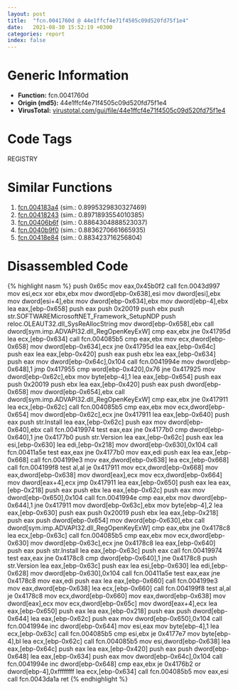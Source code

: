 ```yaml
---
layout: post
title:  "fcn.0041760d @ 44e1ffcf4e71f4505c09d520fd75f1e4"
date:   2021-08-30 15:52:19 +0300
categories: report
index: false
---
```


# Generic Information
- **Function:** fcn.0041760d
- **Origin (md5):** 44e1ffcf4e71f4505c09d520fd75f1e4
- **VirusTotal:** [virustotal.com/gui/file/44e1ffcf4e71f4505c09d520fd75f1e4][virustotal_ref]

# Code Tags
<span class="tag" id="REGISTRY">REGISTRY</span>


# Similar Functions

1. [fcn.004183a4][similar_1_ref] (sim.: 0.8995329830327469)
2. [fcn.00418243][similar_2_ref] (sim.: 0.8971893554010385)
3. [fcn.00406b6f][similar_3_ref] (sim.: 0.8864304888523037)
4. [fcn.0040b9f0][similar_4_ref] (sim.: 0.8836270661665935)
5. [fcn.00418e84][similar_5_ref] (sim.: 0.883423716256804)


# Disassembled Code

{% highlight nasm %}
push 0x65c
mov eax,0x45b0f2
call fcn.0043d997
mov esi,ecx
xor ebx,ebx
mov dword[ebp-0x638],esi
mov dword[esi],ebx
mov dword[esi+4],ebx
mov dword[ebp-0x634],ebx
mov dword[ebp-4],ebx
lea eax,[ebp-0x658]
push eax
push 0x20019
push ebx
push str.SOFTWAREMicrosoftNET_Framework_SetupNDP
push reloc.OLEAUT32.dll_SysReAllocString
mov dword[ebp-0x658],ebx
call dword[sym.imp.ADVAPI32.dll_RegOpenKeyExW]
cmp eax,ebx
jne 0x41795d
lea ecx,[ebp-0x634]
call fcn.004085b5
cmp eax,ebx
mov ecx,dword[ebp-0x658]
mov dword[ebp-0x634],ecx
jne 0x41795d
lea eax,[ebp-0x64c]
push eax
lea eax,[ebp-0x420]
push eax
push ebx
lea eax,[ebp-0x634]
push eax
mov dword[ebp-0x64c],0x104
call fcn.0041994e
mov dword[ebp-0x648],1
jmp 0x417955
cmp word[ebp-0x420],0x76
jne 0x417925
mov dword[ebp-0x62c],ebx
mov byte[ebp-4],1
lea eax,[ebp-0x654]
push eax
push 0x20019
push ebx
lea eax,[ebp-0x420]
push eax
push dword[ebp-0x658]
mov dword[ebp-0x654],ebx
call dword[sym.imp.ADVAPI32.dll_RegOpenKeyExW]
cmp eax,ebx
jne 0x417911
lea ecx,[ebp-0x62c]
call fcn.004085b5
cmp eax,ebx
mov ecx,dword[ebp-0x654]
mov dword[ebp-0x62c],ecx
jne 0x417911
lea eax,[ebp-0x640]
push eax
push str.Install
lea eax,[ebp-0x62c]
push eax
mov dword[ebp-0x640],ebx
call fcn.00419974
test eax,eax
jne 0x4177b0
cmp dword[ebp-0x640],1
jne 0x4177b0
push str.Version
lea eax,[ebp-0x62c]
push eax
lea esi,[ebp-0x630]
lea edi,[ebp-0x218]
mov dword[ebp-0x630],0x104
call fcn.00411a5e
test eax,eax
jne 0x4177b0
mov eax,edi
push eax
lea eax,[ebp-0x668]
call fcn.004199e3
mov eax,dword[ebp-0x638]
lea ecx,[ebp-0x668]
call fcn.004199f8
test al,al
je 0x417911
mov ecx,dword[ebp-0x668]
mov eax,dword[ebp-0x638]
mov dword[eax],ecx
mov ecx,dword[ebp-0x664]
mov dword[eax+4],ecx
jmp 0x417911
lea eax,[ebp-0x650]
push eax
lea eax,[ebp-0x218]
push eax
push ebx
lea eax,[ebp-0x62c]
push eax
mov dword[ebp-0x650],0x104
call fcn.0041994e
cmp eax,ebx
mov dword[ebp-0x644],1
jne 0x417911
mov dword[ebp-0x63c],ebx
mov byte[ebp-4],2
lea eax,[ebp-0x630]
push eax
push 0x20019
push ebx
lea eax,[ebp-0x218]
push eax
push dword[ebp-0x654]
mov dword[ebp-0x630],ebx
call dword[sym.imp.ADVAPI32.dll_RegOpenKeyExW]
cmp eax,ebx
jne 0x4178c8
lea ecx,[ebp-0x63c]
call fcn.004085b5
cmp eax,ebx
mov ecx,dword[ebp-0x630]
mov dword[ebp-0x63c],ecx
jne 0x4178c8
lea eax,[ebp-0x640]
push eax
push str.Install
lea eax,[ebp-0x63c]
push eax
call fcn.00419974
test eax,eax
jne 0x4178c8
cmp dword[ebp-0x640],1
jne 0x4178c8
push str.Version
lea eax,[ebp-0x63c]
push eax
lea esi,[ebp-0x630]
lea edi,[ebp-0x628]
mov dword[ebp-0x630],0x104
call fcn.00411a5e
test eax,eax
jne 0x4178c8
mov eax,edi
push eax
lea eax,[ebp-0x660]
call fcn.004199e3
mov eax,dword[ebp-0x638]
lea ecx,[ebp-0x660]
call fcn.004199f8
test al,al
je 0x4178c8
mov ecx,dword[ebp-0x660]
mov eax,dword[ebp-0x638]
mov dword[eax],ecx
mov ecx,dword[ebp-0x65c]
mov dword[eax+4],ecx
lea eax,[ebp-0x650]
push eax
lea eax,[ebp-0x218]
push eax
push dword[ebp-0x644]
lea eax,[ebp-0x62c]
push eax
mov dword[ebp-0x650],0x104
call fcn.0041994e
inc dword[ebp-0x644]
mov esi,eax
mov byte[ebp-4],1
lea ecx,[ebp-0x63c]
call fcn.004085b5
cmp esi,ebx
je 0x4177e7
mov byte[ebp-4],bl
lea ecx,[ebp-0x62c]
call fcn.004085b5
mov esi,dword[ebp-0x638]
lea eax,[ebp-0x64c]
push eax
lea eax,[ebp-0x420]
push eax
push dword[ebp-0x648]
lea eax,[ebp-0x634]
push eax
mov dword[ebp-0x64c],0x104
call fcn.0041994e
inc dword[ebp-0x648]
cmp eax,ebx
je 0x4176b2
or dword[ebp-4],0xffffffff
lea ecx,[ebp-0x634]
call fcn.004085b5
mov eax,esi
call fcn.0043da1a
ret
{% endhighlight %}


[similar_1_ref]: /report/fcn.004183a4@44e1ffcf4e71f4505c09d520fd75f1e4
[similar_2_ref]: /report/fcn.00418243@44e1ffcf4e71f4505c09d520fd75f1e4
[similar_3_ref]: /report/fcn.00406b6f@69b3c79878674ea715338a112bb5caa6
[similar_4_ref]: /report/fcn.0040b9f0@418e0921f3a9bd4f5bc0dcc59623b5a1
[similar_5_ref]: /report/fcn.00418e84@44e1ffcf4e71f4505c09d520fd75f1e4
[virustotal_ref]: https://www.virustotal.com/gui/file/44e1ffcf4e71f4505c09d520fd75f1e4